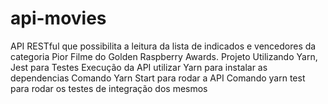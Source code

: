 # api-movies
API RESTful que possibilita a leitura da lista de indicados e vencedores da categoria Pior Filme do Golden Raspberry Awards.
Projeto Utilizando Yarn, Jest para Testes
Execução da API utilizar Yarn para instalar as dependencias
Comando Yarn Start para rodar a API 
Comando yarn test para rodar os testes de integração dos mesmos
